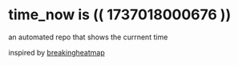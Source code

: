 # time_now is (( 1737018000676 ))

an automated repo that shows the currnent time

inspired by [breakingheatmap](https://github.com/breakingheatmap/breakingheatmap)